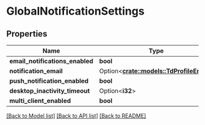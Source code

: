 # GlobalNotificationSettings

## Properties

Name | Type | Description | Notes
------------ | ------------- | ------------- | -------------
**email_notifications_enabled** | **bool** |  | 
**notification_email** | Option<[**crate::models::TdProfileEmail**](TD_ProfileEmail.md)> |  | [optional]
**push_notification_enabled** | **bool** |  | 
**desktop_inactivity_timeout** | Option<**i32**> |  | [optional]
**multi_client_enabled** | **bool** |  | 

[[Back to Model list]](../README.md#documentation-for-models) [[Back to API list]](../README.md#documentation-for-api-endpoints) [[Back to README]](../README.md)


